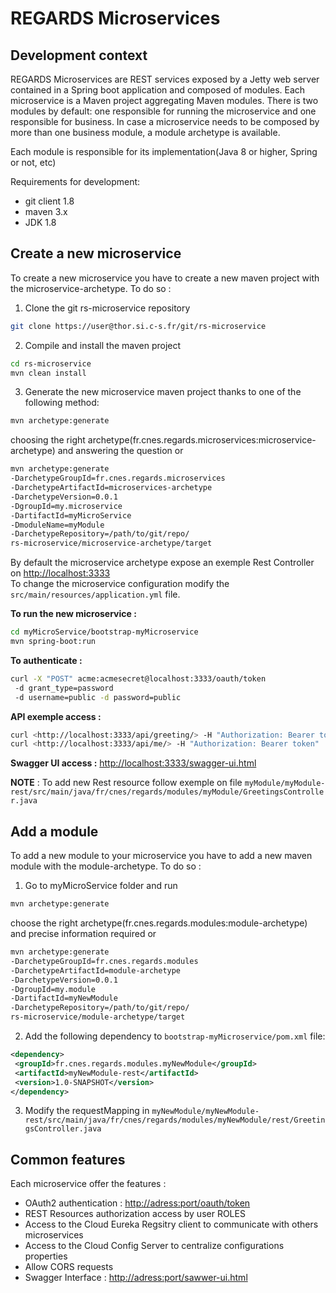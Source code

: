 # REGARDS Microservices

## Development context

REGARDS Microservices are REST services exposed by a Jetty web server contained in a Spring boot application and composed of modules. Each microservice is a Maven project aggregating Maven modules. There is two modules by default: one responsible for running the microservice and one responsible for business. In case a microservice needs to be composed by more than one business module, a module archetype is available.

Each module is responsible for its implementation(Java 8 or higher, Spring or not, etc)

Requirements for development:

- git client 1.8
- maven 3.x
- JDK 1.8

## Create a new microservice

To create a new microservice you have to create a new maven project with the microservice-archetype. To do so :

1. Clone the git rs-microservice repository<br>

  ```bash
  git clone https://user@thor.si.c-s.fr/git/rs-microservice
  ```

2. Compile and install the maven project<br>

  ```bash
  cd rs-microservice
  mvn clean install
  ```

3. Generate the new microservice maven project thanks to one of the following method:

  ```bash
  mvn archetype:generate
  ```

  choosing the right archetype(fr.cnes.regards.microservices:microservice-archetype) and answering the question or

  ```bash
  mvn archetype:generate
  -DarchetypeGroupId=fr.cnes.regards.microservices
  -DarchetypeArtifactId=microservices-archetype
  -DarchetypeVersion=0.0.1
  -DgroupId=my.microservice
  -DartifactId=myMicroService
  -DmoduleName=myModule
  -DarchetypeRepository=/path/to/git/repo/
  rs-microservice/microservice-archetype/target
  ```

By default the microservice archetype expose an exemple Rest Controller on <http://localhost:3333><br>
To change the microservice configuration modify the `src/main/resources/application.yml` file.

**To run the new microservice :**

```bash
cd myMicroService/bootstrap-myMicroservice
mvn spring-boot:run
```

**To authenticate :**

```bash
curl -X "POST" acme:acmesecret@localhost:3333/oauth/token
 -d grant_type=password
 -d username=public -d password=public
```

**API exemple access :**<br>

```bash
curl <http://localhost:3333/api/greeting/> -H "Authorization: Bearer token"
curl <http://localhost:3333/api/me/> -H "Authorization: Bearer token"
```

**Swagger UI access :** <http://localhost:3333/swagger-ui.html>

**NOTE** : To add new Rest resource follow exemple on file `myModule/myModule-rest/src/main/java/fr/cnes/regards/modules/myModule/GreetingsController.java`

## Add a module

To add a new module to your microservice you have to add a new maven module with the module-archetype. To do so :

1. Go to myMicroService folder and run

  ```bash
  mvn archetype:generate
  ```

  choose the right archetype(fr.cnes.regards.modules:module-archetype) and precise information required or

  ```bash
  mvn archetype:generate
  -DarchetypeGroupId=fr.cnes.regards.modules
  -DarchetypeArtifactId=module-archetype
  -DarchetypeVersion=0.0.1
  -DgroupId=my.module
  -DartifactId=myNewModule
  -DarchetypeRepository=/path/to/git/repo/
  rs-microservice/module-archetype/target
  ```

2. Add the following dependency to `bootstrap-myMicroservice/pom.xml` file:

  ```xml
  <dependency>
   <groupId>fr.cnes.regards.modules.myNewModule</groupId>
   <artifactId>myNewModule-rest</artifactId>
   <version>1.0-SNAPSHOT</version>
  </dependency>
  ```

3. Modify the requestMapping in `myNewModule/myNewModule-rest/src/main/java/fr/cnes/regards/modules/myNewModule/rest/GreetingsController.java`

  ## Common features

Each microservice offer the features :

- OAuth2 authentication : <http://adress:port/oauth/token>
- REST Resources authorization access by user ROLES
- Access to the Cloud Eureka Regsitry client to communicate with others microservices
- Access to the Cloud Config Server to centralize configurations properties
- Allow CORS requests
- Swagger Interface : <http://adress:port/sawwer-ui.html>
